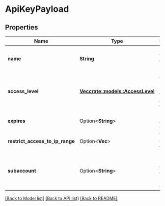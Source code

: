 # ApiKeyPayload

## Properties

Name | Type | Description | Notes
------------ | ------------- | ------------- | -------------
**name** | **String** | Name of the ApiKey for ease of reference. | 
**access_level** | [**Vec<crate::models::AccessLevel>**](AccessLevel.md) | Access level or permission to be assigned to this ApiKey. | 
**expires** | Option<**String**> | Date this ApiKey expires. | [optional]
**restrict_access_to_ip_range** | Option<**Vec<String>**> | Which IPs can use this ApiKey | [optional]
**subaccount** | Option<**String**> | Email of the subaccount for which this ApiKey should be created | [optional]

[[Back to Model list]](../README.md#documentation-for-models) [[Back to API list]](../README.md#documentation-for-api-endpoints) [[Back to README]](../README.md)


